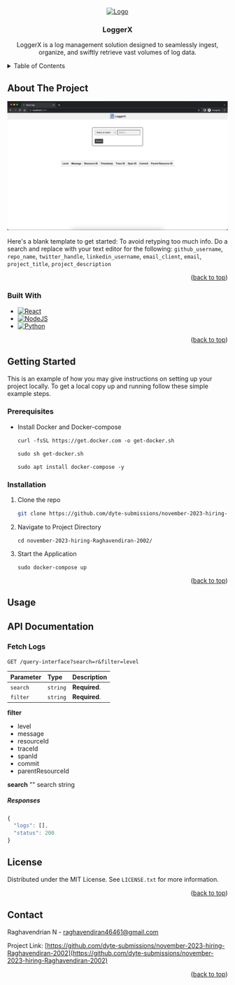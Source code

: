 <!-- PROJECT LOGO -->
<br />
<div align="center">
  <a href="https://github.com/dyte-submissions/november-2023-hiring-Raghavendiran-2002">
    <img src="https://cdn-icons-png.flaticon.com/512/2620/2620995.png" alt="Logo" width="80" height="80">
  </a>

<h3 align="center">LoggerX</h3>

  <p align="center">
    LoggerX is a log management solution designed to seamlessly ingest, organize, and swiftly retrieve vast volumes of log data.
  </p>
</div>

<!-- TABLE OF CONTENTS -->
<details>
  <summary>Table of Contents</summary>
  <ol>
    <li>
      <a href="#about-the-project">About The Project</a>
      <ul>
        <li><a href="#built-with">Built With</a></li>
      </ul>
    </li>
    <li>
      <a href="#getting-started">Getting Started</a>
      <ul>
        <li><a href="#prerequisites">Prerequisites</a></li>
        <li><a href="#installation">Installation</a></li>
      </ul>
    </li>
    <li><a href="#usage">Usage</a></li>
    <li><a href="#roadmap">Roadmap</a></li>
    <li><a href="#contributing">Contributing</a></li>
    <li><a href="#license">License</a></li>
    <li><a href="#contact">Contact</a></li>
    <li><a href="#acknowledgments">Acknowledgments</a></li>
  </ol>
</details>

<!-- ABOUT THE PROJECT -->

## About The Project

[![Product Name Screen Shot][product-screenshot]](https://example.com)

Here's a blank template to get started: To avoid retyping too much info. Do a search and replace with your text editor for the following: `github_username`, `repo_name`, `twitter_handle`, `linkedin_username`, `email_client`, `email`, `project_title`, `project_description`

<p align="right">(<a href="#readme-top">back to top</a>)</p>

### Built With

- [![React][React.js]][React-url]
- [![NodeJS][Node-url]][Node.js]
- [![Python][Python-url]][Python]

<p align="right">(<a href="#readme-top">back to top</a>)</p>

<!-- GETTING STARTED -->

## Getting Started

This is an example of how you may give instructions on setting up your project locally.
To get a local copy up and running follow these simple example steps.

### Prerequisites

- Install Docker and Docker-compose

  ```
  curl -fsSL https://get.docker.com -o get-docker.sh
  ```

  ```
  sudo sh get-docker.sh
  ```

  ```
  sudo apt install docker-compose -y
  ```

### Installation

1. Clone the repo
   ```sh
   git clone https://github.com/dyte-submissions/november-2023-hiring-Raghavendiran-2002
   ```
2. Navigate to Project Directory
   ```
   cd november-2023-hiring-Raghavendiran-2002/
   ```
3. Start the Application
   ```
   sudo docker-compose up
   ```

<p align="right">(<a href="#readme-top">back to top</a>)</p>

<!-- USAGE EXAMPLES -->

## Usage

## API Documentation

### Fetch Logs

```http
GET /query-interface?search=r&filter=level
```

| Parameter | Type     | Description   |
| :-------- | :------- | :------------ |
| `search`  | `string` | **Required**. |
| `filter`  | `string` | **Required**. |

**filter**

- level
- message
- resourceId
- traceId
- spanId
- commit
- parentResourceId

**search**
"" search string

##### Responses

```javascript
{
  "logs": [],
  "status": 200
}
```

<!-- LICENSE -->

## License

Distributed under the MIT License. See `LICENSE.txt` for more information.

<p align="right">(<a href="#readme-top">back to top</a>)</p>

<!-- CONTACT -->

## Contact

Raghavendrian N - raghavendiran46461@gmail.com

Project Link: [https://github.com/dyte-submissions/november-2023-hiring-Raghavendiran-2002](https://github.com/dyte-submissions/november-2023-hiring-Raghavendiran-2002)

<p align="right">(<a href="#readme-top">back to top</a>)</p>

[contributors-shield]: https://img.shields.io/github/contributors/github_username/repo_name.svg?style=for-the-badge
[contributors-url]: https://github.com/github_username/repo_name/graphs/contributors
[forks-shield]: https://img.shields.io/github/forks/github_username/repo_name.svg?style=for-the-badge
[forks-url]: https://github.com/github_username/repo_name/network/members
[stars-shield]: https://img.shields.io/github/stars/github_username/repo_name.svg?style=for-the-badge
[stars-url]: https://github.com/github_username/repo_name/stargazers
[issues-shield]: https://img.shields.io/github/issues/github_username/repo_name.svg?style=for-the-badge
[issues-url]: https://github.com/github_username/repo_name/issues
[license-shield]: https://img.shields.io/github/license/github_username/repo_name.svg?style=for-the-badge
[license-url]: https://github.com/github_username/repo_name/blob/master/LICENSE.txt
[linkedin-shield]: https://img.shields.io/badge/-LinkedIn-black.svg?style=for-the-badge&logo=linkedin&colorB=555
[linkedin-url]: https://linkedin.com/in/linkedin_username
[product-screenshot]: images/screenshot.png
[Next.js]: https://img.shields.io/badge/next.js-000000?style=for-the-badge&logo=nextdotjs&logoColor=white
[Next-url]: https://nextjs.org/
[React.js]: https://img.shields.io/badge/React-20232A?style=for-the-badge&logo=react&logoColor=61DAFB
[React-url]: https://reactjs.org/
[Vue.js]: https://img.shields.io/badge/Vue.js-35495E?style=for-the-badge&logo=vuedotjs&logoColor=4FC08D
[Vue-url]: https://vuejs.org/
[Angular.io]: https://img.shields.io/badge/Angular-DD0031?style=for-the-badge&logo=angular&logoColor=white
[Angular-url]: https://angular.io/
[Svelte.dev]: https://img.shields.io/badge/Svelte-4A4A55?style=for-the-badge&logo=svelte&logoColor=FF3E00
[Svelte-url]: https://svelte.dev/
[Laravel.com]: https://img.shields.io/badge/Laravel-FF2D20?style=for-the-badge&logo=laravel&logoColor=white
[Laravel-url]: https://laravel.com
[Bootstrap.com]: https://img.shields.io/badge/Bootstrap-563D7C?style=for-the-badge&logo=bootstrap&logoColor=white
[Bootstrap-url]: https://getbootstrap.com
[JQuery.com]: https://img.shields.io/badge/jQuery-0769AD?style=for-the-badge&logo=jquery&logoColor=white
[JQuery-url]: https://jquery.com
[Python-url]: https://img.shields.io/badge/python-3670A0?style=for-the-badge&logo=python&logoColor=ffdd54
[Python]: https://www.python.org/
[Node-url]: https://img.shields.io/npm/v/npm.svg?logo=nodedotjs
[Node.js]: https://nodejs.org/en/
